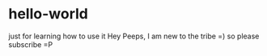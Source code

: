# hello-world
just for learning how to use it
Hey Peeps,
I am new to the tribe =)
so please subscribe =P
